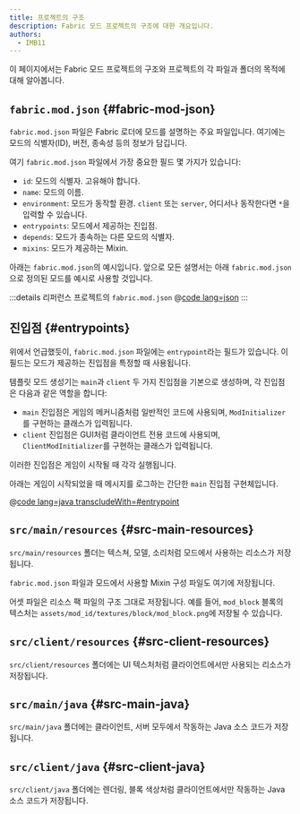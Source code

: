 ```yaml
---
title: 프로젝트의 구조
description: Fabric 모드 프로젝트의 구조에 대한 개요입니다.
authors:
  - IMB11
---
```


이 페이지에서는 Fabric 모드 프로젝트의 구조와 프로젝트의 각 파일과 폴더의 목적에 대해 알아봅니다.

## `fabric.mod.json` {#fabric-mod-json}

`fabric.mod.json` 파일은 Fabric 로더에 모드를 설명하는 주요 파일입니다. 여기에는 모드의 식별자(ID), 버전, 종속성 등의 정보가 담깁니다.

여기 `fabric.mod.json` 파일에서 가장 중요한 필드 몇 가지가 있습니다:

- `id`: 모드의 식별자. 고유해야 합니다.
- `name`: 모드의 이름.
- `environment`: 모드가 동작할 환경. `client` 또는 `server`, 어디서나 동작한다면 `*`을 입력할 수 있습니다.
- `entrypoints`: 모드에서 제공하는 진입점.
- `depends`: 모드가 종속하는 다른 모드의 식별자.
- `mixins`: 모드가 제공하는 Mixin.

아래는 `fabric.mod.json`의 예시입니다. 앞으로 모든 설명서는 아래 `fabric.mod.json`으로 정의된 모드를 예시로 사용할 것입니다.

:::details 리퍼런스 프로젝트의 `fabric.mod.json`
@[code lang=json](@/reference/latest/src/main/resources/fabric.mod.json)
:::

## 진입점 {#entrypoints}

위에서 언급했듯이, `fabric.mod.json` 파일에는 `entrypoint`라는 필드가 있습니다. 이 필드는 모드가 제공하는 진입점을 특정할 때 사용됩니다.

템플릿 모드 생성기는 `main`과 `client` 두 가지 진입점을 기본으로 생성하며, 각 진입점은 다음과 같은 역할을 합니다:

- `main` 진입점은 게임의 메커니즘처럼 일반적인 코드에 사용되며, `ModInitializer`를 구현하는 클래스가 입력됩니다.
- `client` 진입점은 GUI처럼 클라이언트 전용 코드에 사용되며, `ClientModInitializer`를 구현하는 클래스가 입력됩니다.

이러한 진입점은 게임이 시작될 때 각각 실행됩니다.

아래는 게임이 시작되었을 때 메시지를 로그하는 간단한 `main` 진입점 구현체입니다.

@[code lang=java transcludeWith=#entrypoint](@/reference/latest/src/main/java/com/example/docs/FabricDocsReference.java)

## `src/main/resources` {#src-main-resources}

`src/main/resources` 폴더는 텍스쳐, 모델, 소리처럼 모드에서 사용하는 리소스가 저장됩니다.

`fabric.mod.json` 파일과 모드에서 사용할 Mixin 구성 파일도 여기에 저장됩니다.

어셋 파일은 리소스 팩 파일의 구조 그대로 저장됩니다. 예를 들어, `mod_block` 블록의 텍스처는 `assets/mod_id/textures/block/mod_block.png`에 저장될 수 있습니다.

## `src/client/resources` {#src-client-resources}

`src/client/resources` 폴더에는 UI 텍스처처럼 클라이언트에서만 사용되는 리소스가 저장됩니다.

## `src/main/java` {#src-main-java}

`src/main/java` 폴더에는 클라이언트, 서버 모두에서 작동하는 Java 소스 코드가 저장됩니다.

## `src/client/java` {#src-client-java}

`src/client/java` 폴더에는 렌더링, 블록 색상처럼 클라이언트에서만 작동하는 Java 소스 코드가 저장됩니다.
